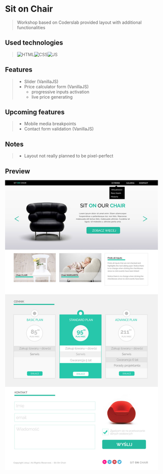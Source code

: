 # Sit on Chair
> Workshop based on Coderslab provided layout with additional functionalities

## Used technologies
> <img alt="HTML" src="https://image.freepik.com/free-icon/html-file-with-code-symbol_318-45756.jpg" width="100"/><img alt="CSS" src="https://image.freepik.com/free-icon/css-file-format-symbol_318-45329.jpg" width="100"/><img alt="JS" src="https://image.freepik.com/free-icon/js-file-format-symbol_318-45823.jpg" width="100"/>

## Features
> * Slider (VanillaJS)
> * Price calculator form (VanillaJS)
>     * progressive inputs activation
>     * live price generating

## Upcoming features
> * Mobile media breakpoints
> * Contact form validation (VanillaJS)

## Notes
> * Layout not really planned to be pixel-perfect

## Preview
<img src="https://github.com/Emzawadzki/sitOnChair-layout/blob/master/warsztat1.jpg?raw=true" alt="Layout preview"/>

